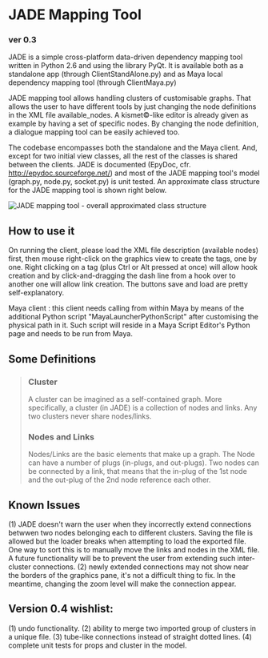 # JADE Mapping Tool
### ver 0.3

JADE is a simple cross-platform data-driven dependency mapping tool written in Python 2.6 and using the library PyQt.
It is available both as a standalone app (through ClientStandAlone.py) and as Maya local dependency mapping tool
(through ClientMaya.py)

JADE mapping tool allows handling clusters of customisable graphs. That allows the user to have different tools by just changing
the node definitions in the XML file available_nodes. A kismet©-like editor is already given as example by having a set of
specific nodes. By changing the node definition, a dialogue mapping tool can be easily achieved too.

The codebase encompasses both the standalone and the Maya client. And, except for two initial view classes, all the rest of the
classes is shared between the clients. JADE is documented (EpyDoc, cfr. http://epydoc.sourceforge.net/) and most of the JADE mapping
tool's model (graph.py, node.py, socket.py) is unit tested. An approximate class structure for the JADE mapping tool is shown right below.

![JADE mapping tool - overall approximated class structure](http://www.stc0.co.uk/JADE_classes_rough_structure.jpg)

## How to use it
On running the client, please load the XML file description (available nodes) first, then mouse right-click
on the graphics view to create the tags, one by one. Right clicking on a tag (plus Ctrl or Alt pressed at once)
will allow hook creation and by click-and-dragging the dash line from a hook over to another one will allow link creation.
The buttons save and load are pretty self-explanatory.

Maya client : this client needs calling from within Maya by means of the additional Python script "MayaLauncherPythonScript" after
customising the physical path in it. Such script will reside in a Maya Script Editor's Python page and needs to be run from Maya.

## Some Definitions
> ### Cluster
> A cluster can be imagined as a self-contained graph. More specifically, a cluster (in JADE) is a collection of nodes and links.
> Any two clusters never share nodes/links.
> ### Nodes and Links
> Nodes/Links are the basic elements that make up a graph. The Node can have a number of plugs (in-plugs, and out-plugs).
> Two nodes can be connected by a link, that means that the in-plug of the 1st node and the out-plug of the 2nd node reference each other.



## Known Issues
(1) JADE doesn't warn the user when they incorrectly extend connections betwwen two nodes belonging each to different clusters.
Saving the file is allowed but the loader breaks when attempting to load the exported file. One way to sort this is to manually
move the links and nodes in the XML file. A future functionality will be to prevent the user from extending such inter-cluster
connections.
(2) newly extended connections may not show near the borders of the graphics pane, it's not a difficult thing to fix.
In the meantime, changing the zoom level will make the connection appear.


## Version 0.4 wishlist:
(1) undo functionality.
(2) ability to merge two imported group of clusters in a unique file.
(3) tube-like connections instead of straight dotted lines.
(4) complete unit tests for props and cluster in the model.



